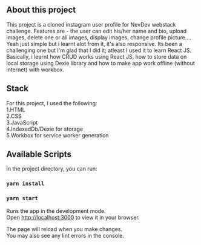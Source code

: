 ## About this project

This project is a cloned instagram user profile for NevDev webstack challenge. Features are - the user can edit his/her name and bio, upload images, delete one or all images, display images, change profile picture.... Yeah just simple but i learnt alot from it, it's also responsive. Its been a challenging one but I'm glad that I did it; atleast I used it to learn React JS. Basically, i learnt how CRUD works using React JS, how to store data on local storage using Dexie library and how to make app work offline (without internet) with workbox.

## Stack

For this project, I used the following:\
1.HTML\
2.CSS\
3.JavaScript\
4.IndexedDb/Dexie for storage\
5.Workbox for service worker generation

## Available Scripts

In the project directory, you can run:

### `yarn install`

### `yarn start`

Runs the app in the development mode.\
Open [http://localhost:3000](http://localhost:3000) to view it in your browser.

The page will reload when you make changes.\
You may also see any lint errors in the console.
